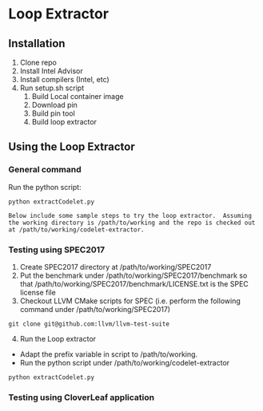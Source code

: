 Loop Extractor
==============

Installation
-------------------------
1. Clone repo
2. Install Intel Advisor
3. Install compilers (Intel, etc)
4. Run setup.sh script
    1. Build Local container image
    2. Download pin
    3. Build pin tool
    4. Build loop extractor

Using the Loop Extractor
------------------------

### General command
Run the python script:
```
python extractCodelet.py

Below include some sample steps to try the loop extractor.  Assuming the working directory is /path/to/working and the repo is checked out at /path/to/working/codelet-extractor.
```

### Testing using SPEC2017

1. Create SPEC2017 directory at /path/to/working/SPEC2017
2. Put the benchmark under /path/to/working/SPEC2017/benchmark so that /path/to/working/SPEC2017/benchmark/LICENSE.txt is the SPEC license file
3. Checkout LLVM CMake scripts for SPEC (i.e. perform the following command under /path/to/working/SPEC2017)
```
git clone git@github.com:llvm/llvm-test-suite
```
4. Run the Loop extractor
* Adapt the prefix variable in script to /path/to/working.
* Run the python script under /path/to/working/codelet-extractor
```
python extractCodelet.py

```

### Testing using CloverLeaf application

